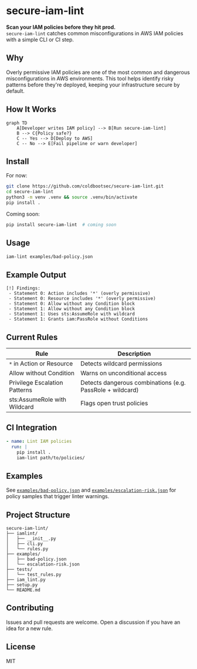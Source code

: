 # secure-iam-lint

**Scan your IAM policies before they hit prod.**  
`secure-iam-lint` catches common misconfigurations in AWS IAM policies with a simple CLI or CI step.

## Why

Overly permissive IAM policies are one of the most common and dangerous misconfigurations in AWS environments. This tool helps identify risky patterns before they're deployed, keeping your infrastructure secure by default.

## How It Works

```mermaid
graph TD
    A[Developer writes IAM policy] --> B[Run secure-iam-lint]
    B --> C{Policy safe?}
    C -- Yes --> D[Deploy to AWS]
    C -- No --> E[Fail pipeline or warn developer]
```

## Install

For now:

```bash
git clone https://github.com/coldbootsec/secure-iam-lint.git
cd secure-iam-lint
python3 -m venv .venv && source .venv/bin/activate
pip install .
```

Coming soon:

```bash
pip install secure-iam-lint  # coming soon
```

## Usage

```bash
iam-lint examples/bad-policy.json
```

## Example Output

```
[!] Findings:
 - Statement 0: Action includes '*' (overly permissive)
 - Statement 0: Resource includes '*' (overly permissive)
 - Statement 0: Allow without any Condition block
 - Statement 1: Allow without any Condition block
 - Statement 1: Uses sts:AssumeRole with wildcard
 - Statement 1: Grants iam:PassRole without Conditions
```

## Current Rules

| Rule                             | Description                                  |
|----------------------------------|----------------------------------------------|
| `*` in Action or Resource        | Detects wildcard permissions                 |
| Allow without Condition          | Warns on unconditional access                |
| Privilege Escalation Patterns    | Detects dangerous combinations (e.g. PassRole + wildcard) |
| sts:AssumeRole with Wildcard     | Flags open trust policies                    |

## CI Integration

```yaml
- name: Lint IAM policies
  run: |
    pip install .
    iam-lint path/to/policies/
```

## Examples

See [`examples/bad-policy.json`](examples/bad-policy.json) and [`examples/escalation-risk.json`](examples/escalation-risk.json) for policy samples that trigger linter warnings.

## Project Structure

```text
secure-iam-lint/
├── iamlint/
│   ├── __init__.py
│   ├── cli.py
│   └── rules.py
├── examples/
│   ├── bad-policy.json
│   └── escalation-risk.json
├── tests/
│   └── test_rules.py
├── iam_lint.py
├── setup.py
└── README.md
```

## Contributing

Issues and pull requests are welcome. Open a discussion if you have an idea for a new rule.

## License

MIT
